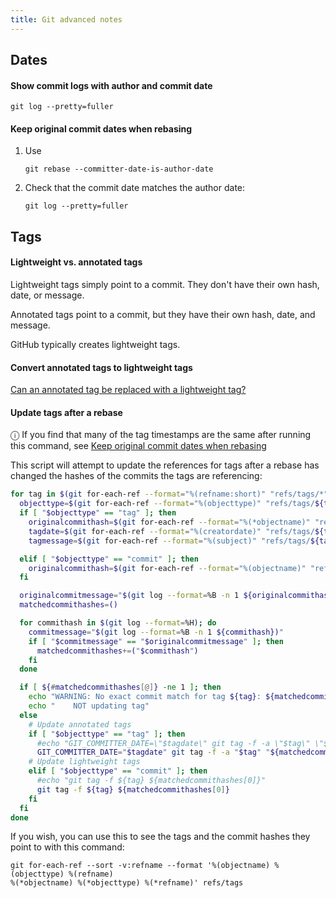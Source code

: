 ```yaml
---
title: Git advanced notes
---
```


## Dates

#### Show commit logs with author and commit date

```
git log --pretty=fuller
```

#### Keep original commit dates when rebasing

1. Use

   ```
   git rebase --committer-date-is-author-date
   ```

1. Check that the commit date matches the author date:

   ```
   git log --pretty=fuller
   ```

## Tags

#### Lightweight vs. annotated tags

Lightweight tags simply point to a commit. They don't have their own hash, date, or message.

Annotated tags point to a commit, but they have their own hash, date, and message.

GitHub typically creates lightweight tags.

#### Convert annotated tags to lightweight tags

[Can an annotated tag be replaced with a lightweight tag?](https://stackoverflow.com/a/75725806/399105)

#### Update tags after a rebase

ⓘ If you find that many of the tag timestamps are the same after running this command, see [Keep original commit dates when rebasing](#keep-original-commit-dates-when-rebasing)

This script will attempt to update the references for tags after a rebase has changed the hashes of the commits the tags are referencing:

```bash
for tag in $(git for-each-ref --format="%(refname:short)" "refs/tags/*"); do
  objecttype=$(git for-each-ref --format="%(objecttype)" "refs/tags/${tag}")
  if [ "$objecttype" == "tag" ]; then
    originalcommithash=$(git for-each-ref --format="%(*objectname)" "refs/tags/${tag}")
    tagdate=$(git for-each-ref --format="%(creatordate)" "refs/tags/${tag}")
    tagmessage=$(git for-each-ref --format="%(subject)" "refs/tags/${tag}")

  elif [ "$objecttype" == "commit" ]; then
    originalcommithash=$(git for-each-ref --format="%(objectname)" "refs/tags/${tag}")
  fi

  originalcommitmessage="$(git log --format=%B -n 1 ${originalcommithash})"
  matchedcommithashes=()

  for commithash in $(git log --format=%H); do
    commitmessage="$(git log --format=%B -n 1 ${commithash})"
    if [ "$commitmessage" == "$originalcommitmessage" ]; then
      matchedcommithashes+=("$commithash")
    fi
  done

  if [ ${#matchedcommithashes[@]} -ne 1 ]; then
    echo "WARNING: No exact commit match for tag ${tag}: ${matchedcommithashes[@]}"
    echo "    NOT updating tag"
  else
    # Update annotated tags
    if [ "$objecttype" == "tag" ]; then
      #echo "GIT_COMMITTER_DATE=\"$tagdate\" git tag -f -a \"$tag\" \"${matchedcommithashes[0]}\" -m \"$tagmessage\""
      GIT_COMMITTER_DATE="$tagdate" git tag -f -a "$tag" "${matchedcommithashes[0]}" -m "$tagmessage"
    # Update lightweight tags
    elif [ "$objecttype" == "commit" ]; then
      #echo "git tag -f ${tag} ${matchedcommithashes[0]}"
      git tag -f ${tag} ${matchedcommithashes[0]}
    fi
  fi
done
```

If you wish, you can use this to see the tags and the commit hashes they point to with this command:

```
git for-each-ref --sort -v:refname --format '%(objectname) %(objecttype) %(refname)
%(*objectname) %(*objecttype) %(*refname)' refs/tags
```
